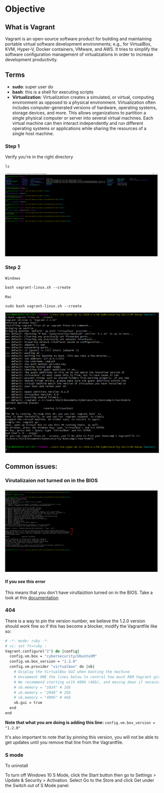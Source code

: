 # Objective

## What is Vagrant
Vagrant is an open-source software product for building and maintaining portable virtual software development environments; e.g., for VirtualBox, KVM, Hyper-V, Docker containers, VMware, and AWS. It tries to simplify the software configuration management of virtualizations in order to increase development productivity. 
## Terms
* **sudo**: super user do
* **bash**: this is a shell for executing scripts
* **Virtualization**: Virtualization creates a simulated, or virtual, computing environment as opposed to a physical environment. Virtualization often includes computer-generated versions of hardware, operating systems, storage devices, and more. This allows organizations to partition a single physical computer or server into several virtual machines. Each virtual machine can then interact independently and run different operating systems or applications while sharing the resources of a single host machine.

### Step 1
Verify you're in the right directory
```
ls
```
![images/expectedPath.png](images/expectedPath.png)
### Step 2


`Windows`
```
bash vagrant-linux.sh --create
```

`Mac`
```
sudo bash vagrant-linux.sh --create
```
![images/1-expectedOutcome.png](images/1-expectedOutcome.png)


## Common issues:
### Virutalizaion not turned on in the BIOS
![images/2-VT-xError.png](images/2-VT-xError.png)
#### If you see this error ####
This means that you don't have virutlaiztion turned on in the BIOS. Take a look at this [documentation](https://helpdeskgeek.com/how-to/enable-virtualization-in-the-bios/)


### 404
There is a way to pin the version number, we believe the 1.2.0 version should work fine so if this has become a blocker, modify the Vagrantfile like so:

```sh
# -*- mode: ruby -*-
# vi: set ft=ruby :
Vagrant.configure("2") do |config|
  config.vm.box = "cybersecurity/UbuntuVM"
  config.vm.box_version = "1.2.0"
  config.vm.provider "virtualbox" do |vb|
    # Display the VirtualBox GUI when booting the machine
    # Uncomment ONE the lines below to control how much RAM Vagrant gives the VM
    # We recommend starting with 4096 (4Gb), and moving down if necessary
    # vb.memory = "1024" # 1Gb
    # vb.memory = "2048" # 2Gb
    # vb.memory = "4096" # 4Gb
    vb.gui = true
  end
end
```
**Note that what you are doing is adding this line:**
`config.vm.box_version = "1.2.0"`

It's also important to note that by pinning this version, you will not be able to get updates until you remove that line from the Vagrantfile.

### S mode
To uninstall 

To turn off Windows 10 S Mode, click the Start button then go to Settings > Update & Security > Activation. Select Go to the Store and click Get under the Switch out of S Mode panel.